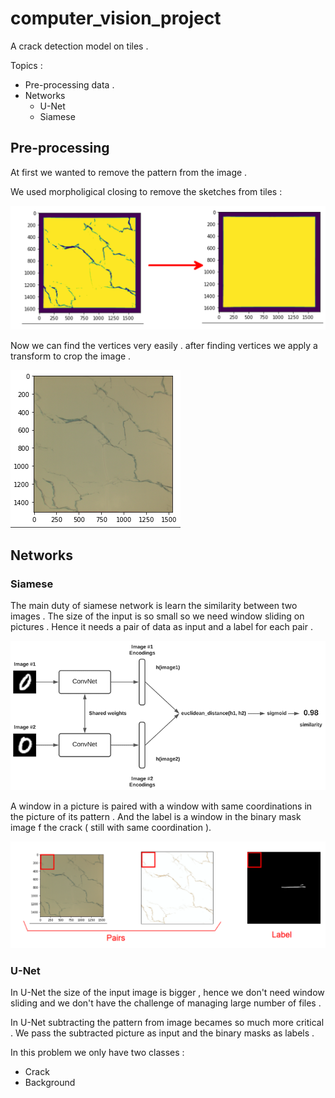# computer_vision_project

A crack detection model on tiles . 

Topics : 
* Pre-processing data . 
* Networks 
    * U-Net
    * Siamese

## Pre-processing

At first we wanted to remove the pattern from the image . 

We used morpholigical closing to remove the sketches from tiles : 

![closing](https://github.com/parsaeisa/computer_vision_project/blob/master/pictures/closing.png)

Now we can find the vertices very easily . after finding vertices we apply a transform to crop the image . 

![cropped image](https://github.com/parsaeisa/computer_vision_project/blob/master/pictures/cropped.png)


## Networks
### Siamese

The main duty of siamese network is learn the similarity between two images . The size of the input is so small so we need window sliding 
on pictures . Hence it needs a pair of data as input and a label for each pair .

![Siamese network](https://github.com/parsaeisa/computer_vision_project/blob/master/pictures/keras_siamese_networks_process.webp)

A window in a picture is paired with a window with same coordinations in the picture of its pattern . 
And the label is a window in the binary mask image f the crack ( still with same coordination ).

![Data](https://github.com/parsaeisa/computer_vision_project/blob/master/pictures/pair.png)

### U-Net

In U-Net the size of the input image is bigger , hence we don't need window sliding and we don't have the challenge of managing large number of files . 

In U-Net subtracting the pattern from image becames so much more critical . We pass the subtracted picture as input and the binary masks as labels . 

In this problem we only have two classes : 
* Crack
* Background 

